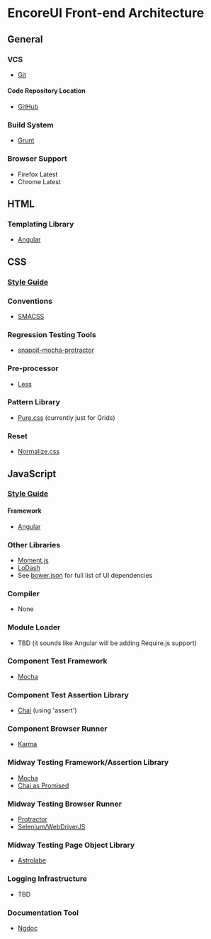 # EncoreUI Front-end Architecture

## General

### VCS

- [Git](http://git-scm.com/)

#### Code Repository Location

- [GitHub](https://github.com/rackerlabs/encore-ui)

### Build System

- [Grunt](http://gruntjs.com)

### Browser Support

- Firefox Latest
- Chrome Latest



## HTML

### Templating Library

- [Angular](http://docs.angularjs.org/guide/templates)



## CSS

### [Style Guide](./css-styleguide.md)

### Conventions

- [SMACSS](http://smacss.com)

### Regression Testing Tools

- [snappit-mocha-protractor](https://www.npmjs.com/package/snappit-mocha-protractor)

### Pre-processor

- [Less](http://lesscss.org)

### Pattern Library

- [Pure.css](http://purecss.io) (currently just for Grids)

### Reset

- [Normalize.css](http://necolas.github.io/normalize.css/)



## JavaScript

### [Style Guide](./js-styleguide.md)

#### Framework

- [Angular](http://angularjs.org)

### Other Libraries

- [Moment.js](http://momentjs.com/)
- [LoDash](http://lodash.com/)
- See [bower.json](https://github.rackspace.com/valkyrie/chunky_bacon/blob/master/frontend/bower.json) for full list of UI dependencies

### Compiler

- None

### Module Loader

- TBD (it sounds like Angular will be adding Require.js support)

### Component Test Framework

- [Mocha](http://visionmedia.github.io/mocha/)

### Component Test Assertion Library

- [Chai](http://chaijs.com/) (using 'assert')

### Component Browser Runner

- [Karma](http://karma-runner.github.io)

### Midway Testing Framework/Assertion Library

- [Mocha](http://visionmedia.github.io/mocha/)
- [Chai as Promised](https://github.com/domenic/chai-as-promised)

### Midway Testing Browser Runner

- [Protractor](https://github.com/angular/protractor)
- [Selenium/WebDriverJS](https://code.google.com/p/selenium/wiki/WebDriverJs)

### Midway Testing Page Object Library

- [Astrolabe](https://github.com/stuplum/astrolabe/)

### Logging Infrastructure

- TBD

### Documentation Tool

 - [Ngdoc](http://www.chirayuk.com/snippets/angularjs/ngdoc)
